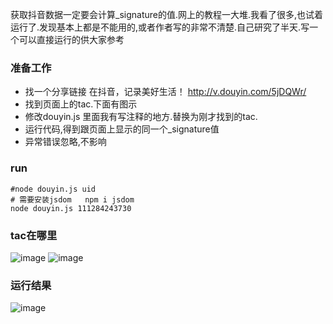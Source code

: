   获取抖音数据一定要会计算_signature的值.网上的教程一大堆.我看了很多,也试着运行了.发现基本上都是不能用的,或者作者写的非常不清楚.自己研究了半天.写一个可以直接运行的供大家参考

### 准备工作
* 找一个分享链接 在抖音，记录美好生活！ http://v.douyin.com/5jDQWr/
* 找到页面上的tac.下面有图示
* 修改douyin.js 里面我有写注释的地方.替换为刚才找到的tac.
* 运行代码,得到跟页面上显示的同一个_signature值
* 异常错误忽略,不影响

### run
``` 
#node douyin.js uid
# 需要安装jsdom   npm i jsdom
node douyin.js 111284243730
```

### tac在哪里
![image](https://raw.githubusercontent.com/zxdmrg/douyin_signature/master/img/request.png)
![image](https://raw.githubusercontent.com/zxdmrg/douyin_signature/master/img/tac.png)


### 运行结果
![image](https://raw.githubusercontent.com/zxdmrg/douyin_signature/master/img/run.png)
